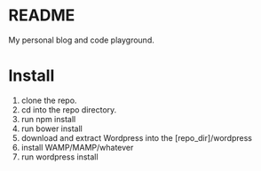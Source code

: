 # README #

My personal blog and code playground.

# Install #

1. clone the repo.
2. cd into the repo directory.
3. run npm install
4. run bower install
5. download and extract Wordpress into the [repo_dir]/wordpress
6. install WAMP/MAMP/whatever
7. run wordpress install
